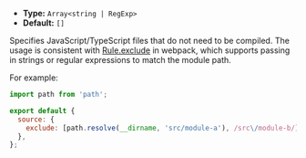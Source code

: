 - **Type:** `Array<string | RegExp>`
- **Default:** `[]`

Specifies JavaScript/TypeScript files that do not need to be compiled. The usage is consistent with [Rule.exclude](https://webpack.js.org/configuration/module/#ruleexclude) in webpack, which supports passing in strings or regular expressions to match the module path.

For example:

```js
import path from 'path';

export default {
  source: {
    exclude: [path.resolve(__dirname, 'src/module-a'), /src\/module-b/],
  },
};
```
